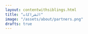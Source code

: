 ```yaml
---
layout: contentwithsiblings.html
title: "الشراكات"
image: "/assets/about/partners.png"
drafts: true
---
```


